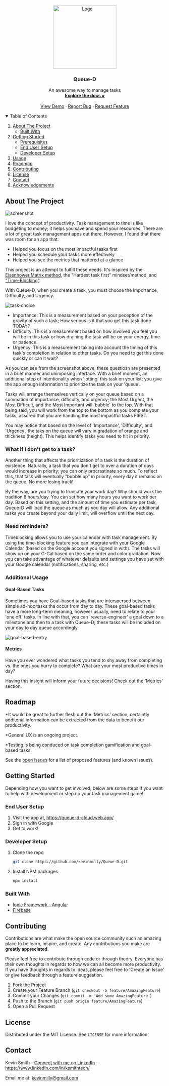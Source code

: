 

<!-- PROJECT LOGO -->
<br />
<p align="center">
  <a href="https://github.com/kevinmilly/QueueD">
    <img src="readme-assets/nexttask.png" alt="Logo" width="200" height="200">
  </a>

  <h3 align="center">Queue-D</h3>

  <p align="center">
    An awesome way to manage tasks
    <br />
    <a href="https://github.com/kevinmilly/QueueD"><strong>Explore the docs »</strong></a>
    <br />
    <br />
    <a href="readme-assets/nextaskdemo.gif">View Demo</a>
    ·
    <a href="https://github.com/kevinmilly/QueueD/issues">Report Bug</a>
    ·
    <a href="https://github.com/kevinmilly/QueueD/issues">Request Feature</a>
  </p>
</p>



<!-- TABLE OF CONTENTS -->
<details open="open">
  <summary>Table of Contents</summary>
  <ol>
    <li>
      <a href="#about-the-project">About The Project</a>
      <ul>
        <li><a href="#built-with">Built With</a></li>
      </ul>
    </li>
    <li>
      <a href="#getting-started">Getting Started</a>
      <ul>
        <li><a href="#prerequisites">Prerequisites</a></li>
        <li><a href="#generaluse">End User Setup</a></li>
        <li><a href="#installation">Developer Setup</a></li>
      </ul>
    </li>
    <li><a href="#usage">Usage</a></li>
    <li><a href="#roadmap">Roadmap</a></li>
    <li><a href="#contributing">Contributing</a></li>
    <li><a href="#license">License</a></li>
    <li><a href="#contact">Contact</a></li>
    <li><a href="#acknowledgements">Acknowledgements</a></li>
  </ol>
</details>



<!-- ABOUT THE PROJECT -->
## About The Project

<img src="readme-assets/screenshot-task.gif" alt="screenshot">

I love the concept of productivity.  Task management to time is like budgeting to money; it helps you save and spend your resources.  There are a lot of great task management apps out there.  However, I found that there was room for an app that:

* Helped you focus on the most impactful tasks first
* Helped you schedule  your tasks more effectively
* Helped you see the metrics that mattered at a glance

This project is an attempt to fulfill these needs.  It's inspired by the <a href="https://en.wikipedia.org/wiki/Time_management#The_Eisenhower_Method">Eisenhower Matrix method</a>, the "Hardest task first" mindset/method, and <a href="https://en.wikipedia.org/wiki/Timeblocking">"Time-Blocking"</a>. 

With Queue-D, when you create a task, you must choose the Importance, Difficulty, and Urgency.

<img src="readme-assets/nextask-matrix.png" alt="task-choice">

* Importance: This is a measurement based on your peception of the gravity of such a task; How serious
is it that you get this task done TODAY? 
* Difficulty: This is a measurement based on how involved you feel  you will be in this task or how draining
the task will be on your energy, time or patience.
* Urgency: This is a measurement taking into account the timing of this task's completion in relation to other tasks.  Do you need to get this done quickly or can it wait?

As you can see from the screenshot above, these questiosn are presented in a brief manner and unimposing interface.  With a brief moment, an additional step of intentionality when 'jotting' this task on your list; you give the app enough information to prioritize the task on your 'queue'.  

Tasks will arrange themselves vertically on your queue based on a summation of importance, difficulty, and urgency; the Most Urgent, the Most Difficult, and the Most Important will 'bubble' to the top.  With that being said, you will work from the top to the bottom as you complete your tasks, assured that you are handling the most impactful tasks FIRST.

You may notice that based on the level of 'Importance', 'Difficulty', and 'Urgency', the taks on the queue will vary in gradation of orange and thickness (height).  This helps identify tasks you need to hit in priority.


### What if I don't get to a task?

Another thing that affects the prioritization of a task is the duration of existence.  Naturally, a task that you don't get to over a duration of days would increase in priority; you can only procrastinate so much.  To reflect this, that task will eventually "bubble up" in priority, every day it remains on the queue.  No more losing track!

By the way, are you trying to truncate your work day?  Why should work the tradition 8 hours/day.  You can set how many hours you want to work per day.  Based on this setting, and the amount of time you estimate per task, Queue-D will load the queue as much as you day will allow.  Any additional tasks you create beyond your daily limit, will overflow until the next day.

### Need reminders?

Timeblocking allows you to use your calendar with task management.  By using the time-blocking feature you can integrate with your Google Calendar (based on the Google account  you signed in with).  The tasks will show up on your G-Cal based on the same order and color gradation.  Now you can take advantage of whatever defaults and settings you have set with your Google calendar (notifications, sharing, etc.)

### Additional Usage

#### Goal-Based Tasks


Sometimes you have Goal-based tasks that are interspersed between simple ad-hoc tasks tha occur from day to day.  These goal-based tasks have a more long-term meaning, however usually, need to relate to your 'one off' tasks.  In line with that, you can 'reverse-engineer' a goal down to a milestone and then to a task with Queue-D; these tasks will be included on your day to day queue accordingly.

<img src="readme-assets/submitgoal.gif" alt="goal-based-entry">


#### Metrics

Have you ever wondered what tasks you tend to shy away from completing vs. the ones you hurry to complete?
What are your most productive times in day?

Having this insight will inform your future decisions!  Check out the 'Metrics' section.

<!-- ROADMAP -->
## Roadmap

*It would be great to further flesh out the 'Metrics' section, certaintly additonal information can be extracted from the data to benefit our productivity.

*General UX is an ongoing project.

*Testing is being conduced on task completion gamification and goal-based tasks.

See the [open issues](https://github.com/kevinmilly/QueueD/issues) for a list of proposed features (and known issues).


<!-- GETTING STARTED -->
## Getting Started

Depending how you want to get involved, below are some steps if you want to help with development or step
up your task management game!


### End User Setup

1. Visit the app at, https://queue-d-cloud.web.app/
2. Sign in with Google
3. Get to work!

### Developer Setup

1. Clone the repo
   ```sh
   git clone https://github.com/kevinmilly/Queue-D.git
   ```
2. Install NPM packages
   ```sh
   npm install
   ```

### Built With

* [Ionic Framework - Angular](https://ionicframework.com/docs/angular/your-first-app)
* [Firebase](https://firebase.google.com/)



<!-- CONTRIBUTING -->
## Contributing

Contributions are what make the open source community such an amazing place to be learn, inspire, and create. Any contributions you make are **greatly appreciated**.

Please feel free to contribute through code or through theory.  Everyone has their own thoughts in regards to how we can all become more productivity.  If you have thoughts in regards to ideas, please feel free to 'Create an Issue' or give feedback through a feature suggestion.


1. Fork the Project
2. Create your Feature Branch (`git checkout -b feature/AmazingFeature`)
3. Commit your Changes (`git commit -m 'Add some AmazingFeature'`)
4. Push to the Branch (`git push origin feature/AmazingFeature`)
5. Open a Pull Request



<!-- LICENSE -->
## License

Distributed under the MIT License. See `LICENSE` for more information.



<!-- CONTACT -->
## Contact

Kevin Smith - [Connect with me on LinkedIn](https://www.linkedin.com/in/ksmithtech/) - https://www.linkedin.com/in/ksmithtech/

Email me at: kevinmilly@gmail.com


